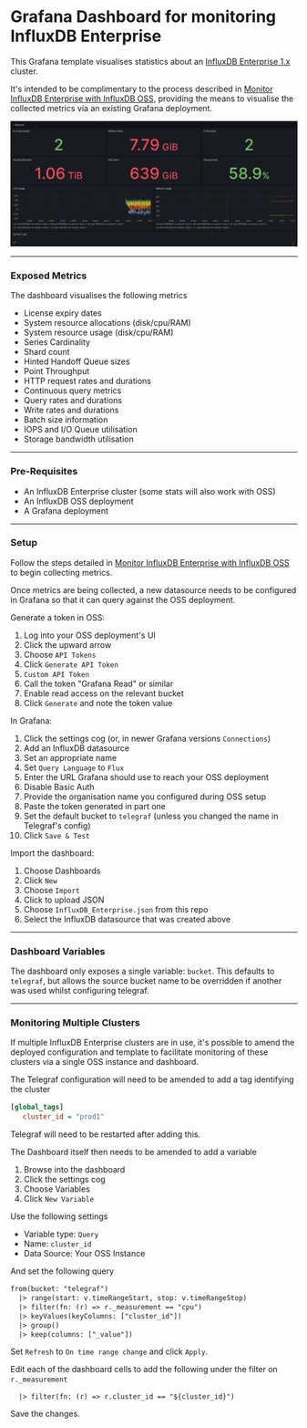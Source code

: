 # Grafana Dashboard for monitoring InfluxDB Enterprise

This Grafana template visualises statistics about an [InfluxDB Enterprise 1.x](https://www.influxdata.com/products/influxdb-enterprise/) cluster.

It's intended to be complimentary to the process described in [Monitor InfluxDB Enterprise with InfluxDB OSS](https://docs.influxdata.com/enterprise_influxdb/v1.10/administration/monitor/monitor-with-oss/), providing the means to visualise the collected metrics via an existing Grafana deployment.

![Screenshot of the top half of the dashboard](/screenshots/dashboard.png)

----

### Exposed Metrics

The dashboard visualises the following metrics

* License expiry dates
* System resource allocations (disk/cpu/RAM)
* System resource usage (disk/cpu/RAM)
* Series Cardinality
* Shard count
* Hinted Handoff Queue sizes
* Point Throughput
* HTTP request rates and durations
* Continuous query metrics
* Query rates and durations
* Write rates and durations
* Batch size information
* IOPS and I/O Queue utilisation
* Storage bandwidth utilisation

----

### Pre-Requisites

- An InfluxDB Enterprise cluster (some stats will also work with OSS)
- An InfluxDB OSS deployment
- A Grafana deployment

----

### Setup

Follow the steps detailed in [Monitor InfluxDB Enterprise with InfluxDB OSS](https://docs.influxdata.com/enterprise_influxdb/v1.10/administration/monitor/monitor-with-oss/) to begin collecting metrics.

Once metrics are being collected, a new datasource needs to be configured in Grafana so that it can query against the OSS deployment.

Generate a token in OSS:

1. Log into your OSS deployment's UI
1. Click the upward arrow
1. Choose `API Tokens`
1. Click `Generate API Token`
1. `Custom API Token`
1. Call the token "Grafana Read" or similar
1. Enable read access on the relevant bucket
1. Click `Generate` and note the token value

In Grafana:

1. Click the settings cog (or, in newer Grafana versions `Connections`)
1. Add an InfluxDB datasource
1. Set an appropriate name
1. Set `Query Language` to `Flux`
1. Enter the URL Grafana should use to reach your OSS deployment
1. Disable Basic Auth
1. Provide the organisation name you configured during OSS setup
1. Paste the token generated in part one
1. Set the default bucket to `telegraf` (unless you changed the name in Telegraf's config)
1. Click `Save & Test`

Import the dashboard:

1. Choose Dashboards
1. Click `New`
1. Choose `Import`
1. Click to upload JSON
1. Choose `InfluxDB_Enterprise.json` from this repo
1. Select the InfluxDB datasource that was created above

----

### Dashboard Variables

The dashboard only exposes a single variable: `bucket`. This defaults to `telegraf`, but allows the source bucket name to be overridden if another was used whilst configuring telegraf.

----

### Monitoring Multiple Clusters

If multiple InfluxDB Enterprise clusters are in use, it's possible to amend the deployed configuration and template to facilitate monitoring of these clusters via a single OSS instance and dashboard.

The Telegraf configuration will need to be amended to add a tag identifying the cluster

```ini
[global_tags]
   cluster_id = "prod1"
```

Telegraf will need to be restarted after adding this.


The Dashboard itself then needs to be amended to add a variable


1. Browse into the dashboard
1. Click the settings cog
1. Choose Variables
1. Click `New Variable`

Use the following settings

* Variable type: `Query`
* Name: `cluster_id`
* Data Source: Your OSS Instance

And set the following query
```
from(bucket: "telegraf")
  |> range(start: v.timeRangeStart, stop: v.timeRangeStop)
  |> filter(fn: (r) => r._measurement == "cpu")
  |> keyValues(keyColumns: ["cluster_id"])
  |> group()
  |> keep(columns: ["_value"])
```

Set `Refresh` to `On time range change` and click `Apply`.

Edit each of the dashboard cells to add the following under the filter on `r._measurement`
```
  |> filter(fn: (r) => r.cluster_id == "${cluster_id}")
```

Save the changes.

